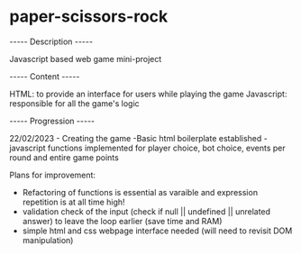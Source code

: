 # paper-scissors-rock

----- Description -----

Javascript based web game mini-project 

----- Content -----

HTML: to provide an interface for users while playing the game
Javascript: responsible for all the game's logic

----- Progression -----

22/02/2023 - Creating the game
-Basic html boilerplate established 
-javascript functions implemented for player choice, bot choice, events per round and entire game points

Plans for improvement:
- Refactoring of functions is essential as varaible and expression repetition is at all time high!
- validation check of the input (check if null || undefined || unrelated answer) to leave the loop earlier (save time and RAM)
- simple html and css webpage interface needed (will need to revisit DOM manipulation)
